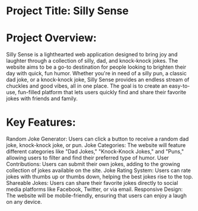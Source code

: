 # Project Title: Silly Sense

# Project Overview:
Silly Sense is a lighthearted web application designed to bring joy and laughter through a collection of silly, dad, and knock-knock jokes. The website aims to be a go-to destination for people looking to brighten their day with quick, fun humor. Whether you're in need of a silly pun, a classic dad joke, or a knock-knock joke, Silly Sense provides an endless stream of chuckles and good vibes, all in one place. The goal is to create an easy-to-use, fun-filled platform that lets users quickly find and share their favorite jokes with friends and family.

# Key Features:
Random Joke Generator: Users can click a button to receive a random dad joke, knock-knock joke, or pun.
Joke Categories: The website will feature different categories like "Dad Jokes," "Knock-Knock Jokes," and "Puns," allowing users to filter and find their preferred type of humor.
User Contributions: Users can submit their own jokes, adding to the growing collection of jokes available on the site.
Joke Rating System: Users can rate jokes with thumbs up or thumbs down, helping the best jokes rise to the top.
Shareable Jokes: Users can share their favorite jokes directly to social media platforms like Facebook, Twitter, or via email.
Responsive Design: The website will be mobile-friendly, ensuring that users can enjoy a laugh on any device.

